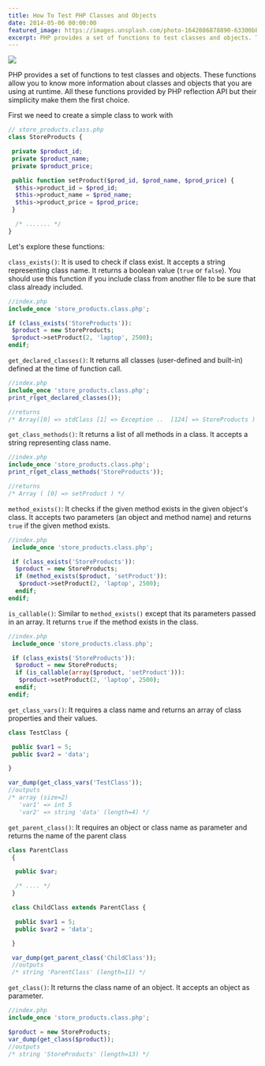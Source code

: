 ```yaml
---
title: How To Test PHP Classes and Objects
date: 2014-05-06 00:00:00
featured_image: https://images.unsplash.com/photo-1642086878890-63300bbec916?q=5
excerpt: PHP provides a set of functions to test classes and objects. These functions allow you to know more information about classes and objects that you are using at runtime. All these functions provided by PHP reflection API but their simplicity make them the first choice.
---
```


![](https://images.unsplash.com/photo-1642086878890-63300bbec916?q=5)

PHP provides a set of functions to test classes and objects. These functions allow you to know more information about classes and objects that you are using at runtime. All these functions provided by PHP reflection API but their simplicity make them the first choice.

First we need to create a simple class to work with

```php
// store_products.class.php
class StoreProducts {

 private $product_id;
 private $product_name;
 private $product_price;

 public function setProduct($prod_id, $prod_name, $prod_price) {
  $this->product_id = $prod_id;
  $this->product_name = $prod_name;
  $this->product_price = $prod_price;
 }

  /* ....... */
}
```

Let's explore these functions:

`class_exists()`: It is used to check if class exist. It accepts a string representing class name. It returns a boolean value (`true` or `false`). You should use this function if you include class from another file to be sure that class already included.

```php
//index.php
include_once 'store_products.class.php';

if (class_exists('StoreProducts')):
 $product = new StoreProducts;
 $product->setProduct(2, 'laptop', 2500);
endif;
```

`get_declared_classes()`: It returns all classes (user-defined and built-in) defined at the time of function call.

```php
//index.php
include_once 'store_products.class.php';
print_r(get_declared_classes());

//returns
/* Array([0] => stdClass [1] => Exception ..  [124] => StoreProducts ) */
```

`get_class_methods()`: It returns a list of all methods in a class. It accepts a string representing class name.

```php
//index.php
include_once 'store_products.class.php';
print_r(get_class_methods('StoreProducts'));

//returns
/* Array ( [0] => setProduct ) */
```

`method_exists()`: It checks if the given method exists in the given object's class. It accepts two parameters (an object and method name) and returns `true` if the given method exists.

```php
//index.php
 include_once 'store_products.class.php';

 if (class_exists('StoreProducts')):
  $product = new StoreProducts;
  if (method_exists($product, 'setProduct')):
   $product->setProduct(2, 'laptop', 2500);
  endif;
endif;
```

`is_callable()`: Similar to `method_exists()` except that its parameters passed in an array. It returns `true` if the method exists in the class.

```php
//index.php
 include_once 'store_products.class.php';

 if (class_exists('StoreProducts')):
  $product = new StoreProducts;
  if (is_callable(array($product, 'setProduct'))):
   $product->setProduct(2, 'laptop', 2500);
  endif;
endif;
```

`get_class_vars()`: It requires a class name and returns an array of class properties and their values.

```php
class TestClass {

 public $var1 = 5;
 public $var2 = 'data';

}

var_dump(get_class_vars('TestClass'));
//outputs
/* array (size=2)
   'var1' => int 5
   'var2' => string 'data' (length=4) */
```

`get_parent_class()`: It requires an object or class name as parameter and returns the name of the parent class

```php
class ParentClass
 {

  public $var;

  /* .... */
 }

 class ChildClass extends ParentClass {

  public $var1 = 5;
  public $var2 = 'data';

 }

 var_dump(get_parent_class('ChildClass'));
 //outputs
 /* string 'ParentClass' (length=11) */
```

`get_class()`: It returns the class name of an object. It accepts an object as parameter.

```php
//index.php
include_once 'store_products.class.php';

$product = new StoreProducts;
var_dump(get_class($product));
//outputs
/* string 'StoreProducts' (length=13) */
```